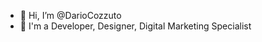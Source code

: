 - 👋 Hi, I’m @DarioCozzuto
- 👀 I'm a Developer, Designer, Digital Marketing Specialist

<!---
DarioCozzuto/DarioCozzuto is a ✨ special ✨ repository because its `README.md` (this file) appears on your GitHub profile.
You can click the Preview link to take a look at your changes.
--->

